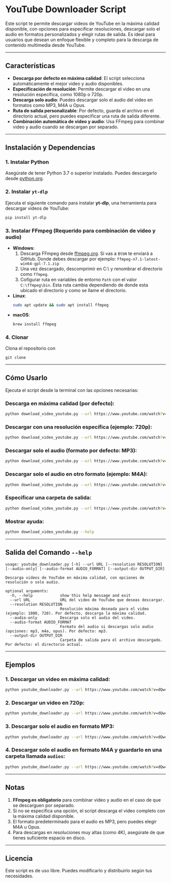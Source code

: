 # YouTube Downloader Script

Este script te permite descargar videos de YouTube en la máxima calidad disponible, con opciones para especificar resoluciones, descargar solo el audio en formatos personalizados y elegir rutas de salida. Es ideal para usuarios que desean un enfoque flexible y completo para la descarga de contenido multimedia desde YouTube.

---

## Características

- **Descarga por defecto en máxima calidad**: El script selecciona automáticamente el mejor video y audio disponibles.
- **Especificación de resolución**: Permite descargar el video en una resolución específica, como 1080p o 720p.
- **Descarga solo audio**: Puedes descargar solo el audio del video en formatos como MP3, M4A u Opus.
- **Ruta de salida personalizable**: Por defecto, guarda el archivo en el directorio actual, pero puedes especificar una ruta de salida diferente.
- **Combinación automática de video y audio**: Usa FFmpeg para combinar video y audio cuando se descargan por separado.

---

## Instalación y Dependencias

### 1. Instalar Python
Asegúrate de tener Python 3.7 o superior instalado. Puedes descargarlo desde [python.org](https://www.python.org/downloads/).

### 2. Instalar `yt-dlp`
Ejecuta el siguiente comando para instalar **yt-dlp**, una herramienta para descargar videos de YouTube:
```bash
pip install yt-dlp
```

### 3. Instalar FFmpeg (Requerido para combinación de video y audio)
- **Windows**:
  1. Descarga FFmpeg desde [ffmpeg.org](https://ffmpeg.org/download.html). Si vas a ```BtbN``` te enviará a GitHub. Donde debes descargar por ejemplo: ```ffmpeg-n7.1-latest-win64-gpl-7.1.zip```
  2. Una vez descargado, descomprimir en C:\ y renombrar el directorio como ```ffmpeg```.
  3. Cofigurar ruta en variables de entorno ```Path``` con el valor ```C:\ffmpeg\bin```. Esta ruta cambia dependiendo de donde esta ubicado el directorio y como se llame el directorio.
- **Linux**:
  ```bash
  sudo apt update && sudo apt install ffmpeg
  ```
- **macOS**:
  ```bash
  brew install ffmpeg
  ```

### 4. Clonar
Clona el repositorio con
```
git clone 
```

---

## Cómo Usarlo

Ejecuta el script desde la terminal con las opciones necesarias:

### Descarga en máxima calidad (por defecto):
```bash
python download_video_youtube.py --url https://www.youtube.com/watch?v=VIDEO_ID
```

### Descargar con una resolución específica (ejemplo: 720p):
```bash
python download_video_youtube.py --url https://www.youtube.com/watch?v=VIDEO_ID --resolution 720
```

### Descargar solo el audio (formato por defecto: MP3):
```bash
python download_video_youtube.py --url https://www.youtube.com/watch?v=VIDEO_ID --audio-only
```

### Descargar solo el audio en otro formato (ejemplo: M4A):
```bash
python download_video_youtube.py --url https://www.youtube.com/watch?v=VIDEO_ID --audio-only --audio-format m4a
```

### Especificar una carpeta de salida:
```bash
python download_video_youtube.py --url https://www.youtube.com/watch?v=VIDEO_ID --output-dir ./mi_directorio
```

### Mostrar ayuda:
```bash
python download_video_youtube.py --help
```

---

## Salida del Comando `--help`

```text
usage: youtube_downloader.py [-h] --url URL [--resolution RESOLUTION] [--audio-only] [--audio-format AUDIO_FORMAT] [--output-dir OUTPUT_DIR]

Descarga videos de YouTube en máxima calidad, con opciones de resolución o solo audio.

optional arguments:
  -h, --help            show this help message and exit
  --url URL             URL del video de YouTube que deseas descargar.
  --resolution RESOLUTION
                        Resolución máxima deseada para el video (ejemplo: 1080, 720). Por defecto, descarga la máxima calidad.
  --audio-only          Descarga solo el audio del video.
  --audio-format AUDIO_FORMAT
                        Formato del audio si descargas solo audio (opciones: mp3, m4a, opus). Por defecto: mp3.
  --output-dir OUTPUT_DIR
                        Carpeta de salida para el archivo descargado. Por defecto: el directorio actual.
```

---

## Ejemplos

### 1. Descargar un video en máxima calidad:
```bash
python youtube_downloader.py --url https://www.youtube.com/watch?v=dQw4w9WgXcQ
```

### 2. Descargar un video en 720p:
```bash
python youtube_downloader.py --url https://www.youtube.com/watch?v=dQw4w9WgXcQ --resolution 720
```

### 3. Descargar solo el audio en formato MP3:
```bash
python youtube_downloader.py --url https://www.youtube.com/watch?v=dQw4w9WgXcQ --audio-only
```

### 4. Descargar solo el audio en formato M4A y guardarlo en una carpeta llamada `audios`:
```bash
python youtube_downloader.py --url https://www.youtube.com/watch?v=dQw4w9WgXcQ --audio-only --audio-format m4a --output-dir ./audios
```

---

## Notas

1. **FFmpeg es obligatorio** para combinar video y audio en el caso de que se descarguen por separado.
2. Si no se especifica una opción, el script descarga el video completo con la máxima calidad disponible.
3. El formato predeterminado para el audio es MP3, pero puedes elegir M4A u Opus.
4. Para descargas en resoluciones muy altas (como 4K), asegúrate de que tienes suficiente espacio en disco.

---

## Licencia
Este script es de uso libre. Puedes modificarlo y distribuirlo según tus necesidades.


